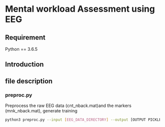 Mental workload Assessment using EEG
===

## Requirement

Python == 3.6.5  

## Introduction


## file description

### preproc.py
Preprocess the raw EEG data (cnt_nback.mat)and the markers (mnk_nback.mat), generate training 
```bash
python3 preproc.py --input [EEG_DATA_DIRECTORY] --output [OUTPUT PICKLE FILE]
```
### 



